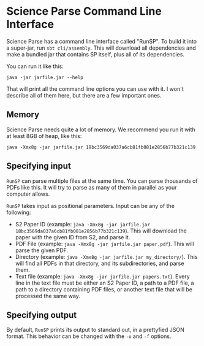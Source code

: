 # Science Parse Command Line Interface

Science Parse has a command line interface called "RunSP". To build it into a super-jar, run `sbt cli/assembly`. This will download all dependencies and make a bundled jar that contains SP itself, plus all of its dependencies.

You can run it like this:
```
java -jar jarfile.jar --help
```
That will print all the command line options you can use with it. I won't describe all of them here, but there are a few important ones.

## Memory

Science Parse needs quite a lot of memory. We recommend you run it with at least 8GB of heap, like this:
```
java -Xmx8g -jar jarfile.jar 18bc3569da037a6cb81fb081e2856b77b321c139
```

## Specifying input

`RunSP` can parse multiple files at the same time. You can parse thousands of PDFs like this. It will try to parse as many of them in parallel as your computer allows.

`RunSP` takes input as positional parameters. Input can be any of the following:
 * S2 Paper ID (example: `java -Xmx8g -jar jarfile.jar 18bc3569da037a6cb81fb081e2856b77b321c139`). This will download the paper with the given ID from S2, and parse it.
 * PDF File (example: `java -Xmx8g -jar jarfile.jar paper.pdf`). This will parse the given PDF.
 * Directory (example: `java -Xmx8g -jar jarfile.jar my_directory/`). This will find all PDFs in that directory, and its subdirectories, and parse them.
 * Text file (example: `java -Xmx8g -jar jarfile.jar papers.txt`). Every line in the text file must be either an S2 Paper ID, a path to a PDF file, a path to a directory containing PDF files, or another text file that will be processed the same way.

## Specifying output

By default, `RunSP` prints its output to standard out, in a prettyfied JSON format. This behavior can be changed with the `-o` and `-f` options. 
